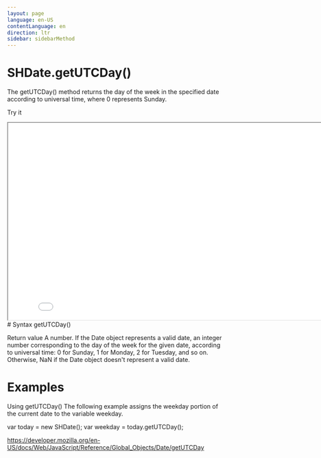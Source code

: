 ```yaml
---
layout: page
language: en-US
contentLanguage: en
direction: ltr
sidebar: sidebarMethod
---
```


# SHDate.getUTCDay()

The getUTCDay() method returns the day of the week in the specified date according to universal time, where 0 represents Sunday.

Try it

<iframe style="width: 830px; height: 460px;" src="/SHDateTime-js/examples/live.html?function=getUTCDay" title="MDN Web Docs Interactive Example" loading="lazy"></iframe>
<br/>
# Syntax
getUTCDay()

Return value
A number. If the Date object represents a valid date, an integer number corresponding to the day of the week for the given date, according to universal time: 0 for Sunday, 1 for Monday, 2 for Tuesday, and so on. Otherwise, NaN if the Date object doesn't represent a valid date.

# Examples

Using getUTCDay()
The following example assigns the weekday portion of the current date to the variable weekday.

var today = new SHDate();
var weekday = today.getUTCDay();

https://developer.mozilla.org/en-US/docs/Web/JavaScript/Reference/Global_Objects/Date/getUTCDay
